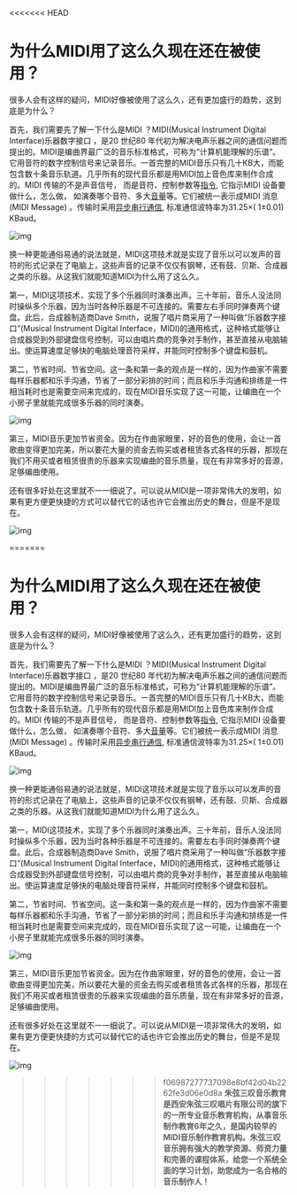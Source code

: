 <<<<<<< HEAD
# 为什么MIDI用了这么久现在还在被使用？





很多人会有这样的疑问，MIDI好像被使用了这么久，还有更加盛行的趋势，这到底是为什么？

首先，我们需要先了解一下什么是MIDI ？MIDI(Musical Instrument Digital Interface)乐器数字接口 ，是20 世纪80  年代初为解决电声乐器之间的通信问题而提出的。MIDI是编曲界最广泛的音乐标准格式，可称为“计算机能理解的乐谱”。它用音符的数字控制信号来记录音乐。一首完整的MIDI音乐只有几十KB大，而能包含数十条音乐轨道。几乎所有的现代音乐都是用MIDI加上音色库来制作合成的。MIDI 传输的不是声音信号， 而是音符、控制参数等[指令](https://link.zhihu.com/?target=https%3A//baike.baidu.com/item/%E6%8C%87%E4%BB%A4), 它指示MIDI 设备要做什么，怎么做， 如演奏哪个音符、多大[音量](https://link.zhihu.com/?target=https%3A//baike.baidu.com/item/%E9%9F%B3%E9%87%8F/4277506)等。它们被统一表示成MIDI 消息(MIDI Message) 。传输时采用[异步串行通信](https://link.zhihu.com/?target=https%3A//baike.baidu.com/item/%E5%BC%82%E6%AD%A5%E4%B8%B2%E8%A1%8C%E9%80%9A%E4%BF%A1), 标准通信波特率为31.25×( 1±0.01) KBaud。

![img](为什么MIDI用了这么久现在还在被使用？.assets/v2-eef73a500c91867488856ae89f597425_hd.jpg)

换一种更能通俗易通的说法就是，MIDI这项技术就是实现了音乐以可以发声的音符的形式记录在了电脑上，这些声音的记录不仅仅有钢琴，还有鼓、贝斯、合成器之类的乐器。从这我们就能知道MIDI为什么用了这么久。

第一，MIDI这项技术，实现了多个乐器同时演奏出声。三十年前，音乐人没法同时操纵多个乐器，因为当时各种乐器是不可连接的。需要左右手同时弹奏两个键盘。此后，合成器制造商Dave Smith，说服了唱片商采用了一种叫做“乐器数字接口”(Musical Instrument Digital  Interface，MIDI)的通用格式，这种格式能够让合成器受到外部键盘信号控制，可以由唱片商的竞争对手制作，甚至直接从电脑输出。使运算速度足够快的电脑处理音符采样，并能同时控制多个键盘和鼓机。

第二，节省时间、节省空间。这一条和第一条的观点是一样的，因为作曲家不需要每样乐器都和乐手沟通，节省了一部分彩排的时间；而且和乐手沟通和排练是一件相当耗时也是需要空间来完成的，现在MIDI音乐实现了这一可能，让编曲在一个小房子里就能完成很多乐器的同时演奏。

![img](为什么MIDI用了这么久现在还在被使用？.assets/v2-5c42f4a64e57583a9fb3e6336cc40751_hd.jpg)

第三，MIDI音乐更加节省资金。因为在作曲家眼里，好的音色的使用，会让一首歌曲变得更加完美，所以要花大量的资金去购买或者租赁各式各样的乐器，那现在我们不用买或者租赁很贵的乐器来实现编曲的音乐质量，现在有非常多好的音源，足够编曲使用。

 还有很多好处在这里就不一一细说了。可以说从MIDI是一项非常伟大的发明，如果有更方便更快捷的方式可以替代它的话也许它会推出历史的舞台，但是不是现在。

![img](为什么MIDI用了这么久现在还在被使用？.assets/v2-a9c30844c7c2c3a11d1ded34e59b9fc1_hd.jpg)

=======
# 为什么MIDI用了这么久现在还在被使用？





很多人会有这样的疑问，MIDI好像被使用了这么久，还有更加盛行的趋势，这到底是为什么？

首先，我们需要先了解一下什么是MIDI ？MIDI(Musical Instrument Digital Interface)乐器数字接口 ，是20 世纪80  年代初为解决电声乐器之间的通信问题而提出的。MIDI是编曲界最广泛的音乐标准格式，可称为“计算机能理解的乐谱”。它用音符的数字控制信号来记录音乐。一首完整的MIDI音乐只有几十KB大，而能包含数十条音乐轨道。几乎所有的现代音乐都是用MIDI加上音色库来制作合成的。MIDI 传输的不是声音信号， 而是音符、控制参数等[指令](https://link.zhihu.com/?target=https%3A//baike.baidu.com/item/%E6%8C%87%E4%BB%A4), 它指示MIDI 设备要做什么，怎么做， 如演奏哪个音符、多大[音量](https://link.zhihu.com/?target=https%3A//baike.baidu.com/item/%E9%9F%B3%E9%87%8F/4277506)等。它们被统一表示成MIDI 消息(MIDI Message) 。传输时采用[异步串行通信](https://link.zhihu.com/?target=https%3A//baike.baidu.com/item/%E5%BC%82%E6%AD%A5%E4%B8%B2%E8%A1%8C%E9%80%9A%E4%BF%A1), 标准通信波特率为31.25×( 1±0.01) KBaud。

![img](为什么MIDI用了这么久现在还在被使用？.assets/v2-eef73a500c91867488856ae89f597425_hd.jpg)

换一种更能通俗易通的说法就是，MIDI这项技术就是实现了音乐以可以发声的音符的形式记录在了电脑上，这些声音的记录不仅仅有钢琴，还有鼓、贝斯、合成器之类的乐器。从这我们就能知道MIDI为什么用了这么久。

第一，MIDI这项技术，实现了多个乐器同时演奏出声。三十年前，音乐人没法同时操纵多个乐器，因为当时各种乐器是不可连接的。需要左右手同时弹奏两个键盘。此后，合成器制造商Dave Smith，说服了唱片商采用了一种叫做“乐器数字接口”(Musical Instrument Digital  Interface，MIDI)的通用格式，这种格式能够让合成器受到外部键盘信号控制，可以由唱片商的竞争对手制作，甚至直接从电脑输出。使运算速度足够快的电脑处理音符采样，并能同时控制多个键盘和鼓机。

第二，节省时间、节省空间。这一条和第一条的观点是一样的，因为作曲家不需要每样乐器都和乐手沟通，节省了一部分彩排的时间；而且和乐手沟通和排练是一件相当耗时也是需要空间来完成的，现在MIDI音乐实现了这一可能，让编曲在一个小房子里就能完成很多乐器的同时演奏。

![img](为什么MIDI用了这么久现在还在被使用？.assets/v2-5c42f4a64e57583a9fb3e6336cc40751_hd.jpg)

第三，MIDI音乐更加节省资金。因为在作曲家眼里，好的音色的使用，会让一首歌曲变得更加完美，所以要花大量的资金去购买或者租赁各式各样的乐器，那现在我们不用买或者租赁很贵的乐器来实现编曲的音乐质量，现在有非常多好的音源，足够编曲使用。

 还有很多好处在这里就不一一细说了。可以说从MIDI是一项非常伟大的发明，如果有更方便更快捷的方式可以替代它的话也许它会推出历史的舞台，但是不是现在。

![img](为什么MIDI用了这么久现在还在被使用？.assets/v2-a9c30844c7c2c3a11d1ded34e59b9fc1_hd.jpg)

>>>>>>> f06987277737098e8bf42d04b2262fe3d06e0d8a
**朱弦三叹音乐教育是西安朱弦三叹唱片有限公司的旗下的一所专业音乐教育机构，从事音乐制作教育6年之久，是国内较早的MIDI音乐制作教育机构。朱弦三叹音乐拥有强大的教学资源、师资力量和完善的课程体系，给您一个系统全面的学习计划，助您成为一名合格的音乐制作人！**